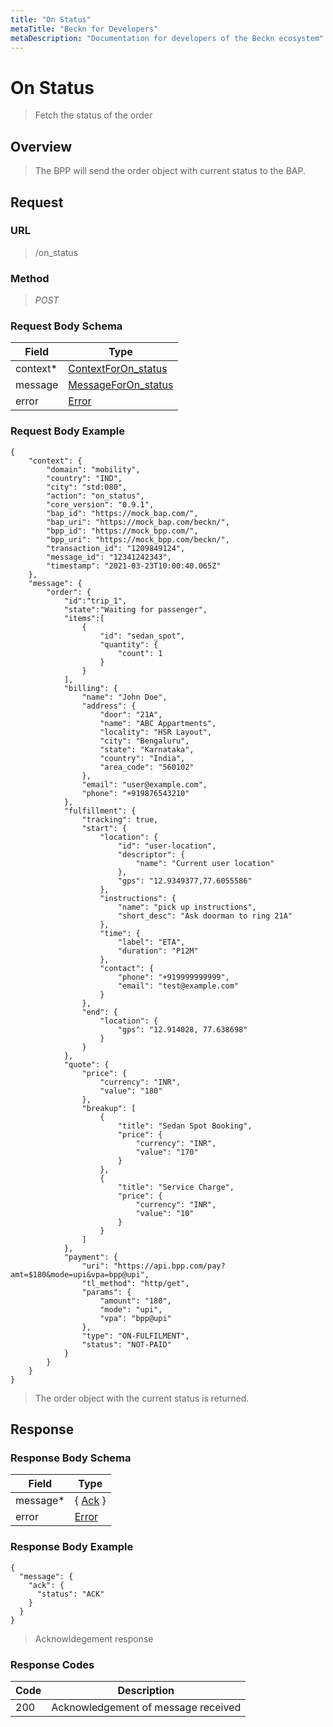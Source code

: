 ```yaml
---
title: "On Status"
metaTitle: "Beckn for Developers"
metaDescription: "Documentation for developers of the Beckn ecosystem"
---
```


On Status
===================

>   Fetch the status of the order

Overview
--------

>   The BPP will send the order object with current status to the BAP.

Request
-------

### URL

>   /on_status

### Method

>  *POST*

### Request Body Schema

|**Field**|**Type**|
|---------|--------|
|context*|[ContextForOn_status](/Mobility/Schema%20Reference/contextforon_status)|
|message| [MessageForOn_status](/Mobility/Schema%20Reference/messageforon_status) |
|error| [Error](/Mobility/Schema%20Reference/error) |

### Request Body Example

```
{
    "context": {
        "domain": "mobility",
        "country": "IND",
        "city": "std:080",
        "action": "on_status",
        "core_version": "0.9.1",
        "bap_id": "https://mock_bap.com/",
        "bap_uri": "https://mock_bap.com/beckn/",
        "bpp_id": "https://mock_bpp.com/",
        "bpp_uri": "https://mock_bpp.com/beckn/",
        "transaction_id": "1209849124",
        "message_id": "12341242343",
        "timestamp": "2021-03-23T10:00:40.065Z"
    },
    "message": {
        "order": {
            "id":"trip_1",
            "state":"Waiting for passenger",
            "items":[
                {
                    "id": "sedan_spot",
                    "quantity": {
                        "count": 1
                    }
                }
            ],
            "billing": {
                "name": "John Doe",
                "address": {
                    "door": "21A",
                    "name": "ABC Appartments",
                    "locality": "HSR Layout",
                    "city": "Bengaluru",
                    "state": "Karnataka",
                    "country": "India",
                    "area_code": "560102"
                },
                "email": "user@example.com",
                "phone": "+919876543210"
            },
            "fulfillment": {
                "tracking": true,
                "start": {
                    "location": {
                        "id": "user-location",
                        "descriptor": {
                            "name": "Current user location"
                        },
                        "gps": "12.9349377,77.6055586"
                    },
                    "instructions": {
                        "name": "pick up instructions",
                        "short_desc": "Ask doorman to ring 21A"
                    },
                    "time": {
                        "label": "ETA",
                        "duration": "P12M"
                    },
                    "contact": {
                        "phone": "+919999999999",
                        "email": "test@example.com"
                    }
                },
                "end": {
                    "location": {
                        "gps": "12.914028, 77.638698"
                    }
                }
            },
            "quote": {
                "price": {
                    "currency": "INR",
                    "value": "180"
                },
                "breakup": [
                    {
                        "title": "Sedan Spot Booking",
                        "price": {
                            "currency": "INR",
                            "value": "170"
                        }
                    },
                    {
                        "title": "Service Charge",
                        "price": {
                            "currency": "INR",
                            "value": "10"
                        }
                    }
                ]
            },
            "payment": {
                "uri": "https://api.bpp.com/pay?amt=$180&mode=upi&vpa=bpp@upi",
                "tl_method": "http/get",
                "params": {
                    "amount": "180",
                    "mode": "upi",
                    "vpa": "bpp@upi"
                },
                "type": "ON-FULFILMENT",
                "status": "NOT-PAID"
            }
        }
    }
}
```

>   The order object with the current status is returned.

Response
--------

### Response Body Schema

|**Field**|**Type**|
|---------|--------|
|message*|{ [Ack](/Mobility/Schema%20Reference/ack) }|
|error| [Error](/Mobility/Schema%20Reference/error) |

### Response Body Example

```
{
  "message": {
    "ack": {
      "status": "ACK"
    }
  }
}
```

> Acknowldegement response

### Response Codes

| **Code**       | **Description** |
|----------------|-----------------|
| 200 | Acknowledgement of message received   |